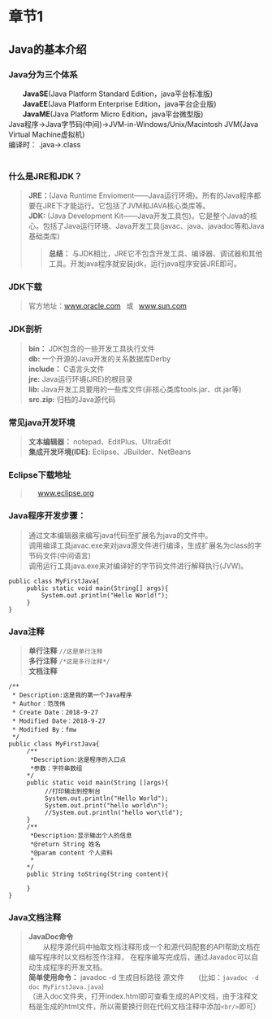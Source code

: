 # 章节1   
## Java的基本介绍   

### Java分为三个体系  
 &ensp;&ensp;&ensp;&ensp;**JavaSE**(Java Platform Standard Edition，java平台标准版)  
 &ensp;&ensp;&ensp;&ensp;**JavaEE**(Java Platform Enterprise Edition，java平台企业版)  
 &ensp;&ensp;&ensp;&ensp;**JavaME**(Java Platform Micro Edition，java平台微型版)
</br>Java程序->Java字节码(中间)->JVM-in-Windows/Unix/Macintosh
JVM(Java Virtual Machine虚拟机)
</br>编译时： .java->.class
<br/> <br/>   
### 什么是JRE和JDK？
> **JRE：**(Java Runtime Envioment——Java运行环境)。所有的Java程序都要在JRE下才能运行。它包括了JVM和JAVA核心类库等。  
> **JDK:** (Java Development Kit——Java开发工具包)。它是整个Java的核心。包括了Java运行环境、Java开发工具(javac、java、javadoc等和Java基础类库)   
>>**总结：** 与JDK相比，JRE它不包含开发工具、编译器、调试器和其他工具。开发java程序就安装jdk，运行java程序安装JRE即可。  
### JDK下载
> 官方地址：www.oracle.com  &ensp;或&ensp;  www.sun.com
### JDK剖析
> **bin：** JDK包含的一些开发工具执行文件  
> **db:** 一个开源的Java开发的关系数据库Derby  
>**include：** C语言头文件  
>**jre:** Java运行环境(JRE)的根目录  
>**lib:** Java开发工具要用的一些库文件(非核心类库tools.jar、dt.jar等)  
>**src.zip:** 归档的Java源代码  
### 常见java开发环境  
> **文本编辑器：** notepad、EditPlus、UltraEdit  
> **集成开发环境(IDE):** Eclipse、JBuilder、NetBeans  
### Eclipse下载地址
>&ensp;&ensp; www.eclipse.org
### Java程序开发步骤：
> 通过文本编辑器来编写java代码至扩展名为java的文件中。  
> 调用编译工具javac.exe来对java源文件进行编译，生成扩展名为class的字节码文件(中间语言)  
> 调用运行工具java.exe来对编译好的字节码文件进行解释执行(JVW)。  
```
public class MyFirstJava{
     public static void main(String[] args){
         System.out.println("Hello World!");
     }
}
```   
### Java注释  
> **单行注释**   ```//这是单行注释```  
> **多行注释**   ```/*这是多行注释*/```  
> **文档注释**  
```   
/**
 * Description:这是我的第一个Java程序
 * Author：范茂伟
 * Create Date：2018-9-27
 * Modified Date：2018-9-27
 * Modified By：fmw
 */
public class MyFirstJava{
     /**
      *Description:这是程序的入口点
      *参数：字符串数组
     */
     public static void main(String []args){
          //打印输出到控制台
          System.out.println("Hello World");
          System.out.print("hello world\n");
          //System.out.println("hello wor\tld");
     }
     /**
      *Description:显示输出个人的信息
      *@return String 姓名
      *@param content 个人资料
      *
     */
     public String toString(String content){
     
     }
}
```  
### Java文档注释  
> **JavaDoc命令**  
> &ensp;&ensp;&ensp;&ensp;从程序源代码中抽取文档注释形成一个和源代码配套的API帮助文档在编写程序时以文档标签作注释，
在程序编写完成后，通过Javadoc可以自动生成程序的开发文档。    
> **简单使用命令：** javadoc -d 生成目标路径 源文件&ensp;&ensp;&ensp;&ensp;(比如：```javadoc -d doc MyFirstJava.java```)  
> （进入doc文件夹，打开index.html即可查看生成的API文档，由于注释文档是生成的html文件，所以需要换行则在代码文档注释中添加```<br/>```即可）
